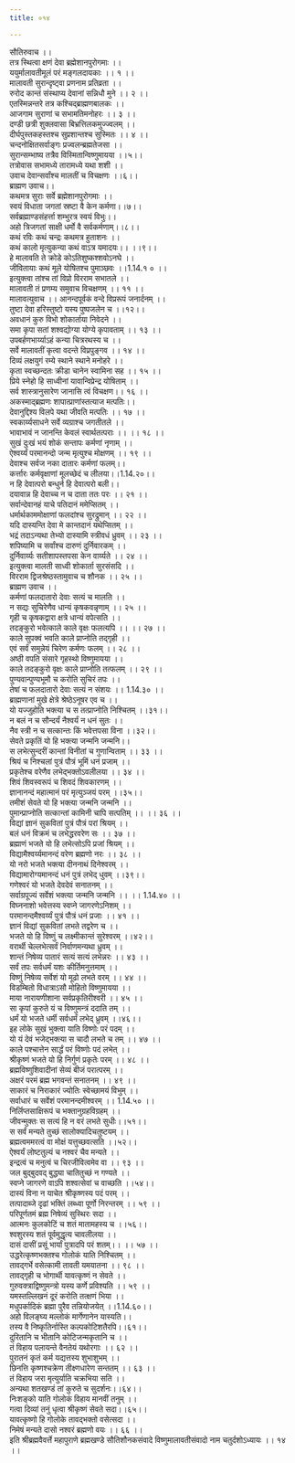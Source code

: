 ```yaml
---
title: ०१४

---
```

सौतिरुवाच ।।  
तत्र स्थित्वा क्षणं देवा ब्रह्मेशानपुरोगमाः ।।  
ययुर्मालावतीमूलं परं मङ्गलदायकाः ।। १ ।।  
मालावती सुरान्दृष्ट्वा प्रणनाम प्रतिव्रता ।।  
रुरोद कान्तं संस्थाप्य देवानां सन्निधौ मुने ।। २ ।।  
एतस्मिन्नन्तरे तत्र कश्चिद्ब्राह्मणबालकः ।।  
आजगाम सुराणां च सभामतिमनोहरः ।। ३ ।।  
दण्डी छत्री शुक्लवासा बिभ्रत्तिलकमुज्ज्वलम् ।।  
दीर्घपुस्तकहस्तश्च सुप्रशान्तश्च सुस्मितः ।। ४ ।।  
चन्दनोक्षितसर्वाङ्गः प्रज्वलन्ब्रह्मतेजसा ।।  
सुरान्सम्भाष्य तत्रैव विस्मितान्विष्णुमायया ।।५।।  
तत्रोवास सभामध्ये तारामध्ये यथा शशी ।।  
उवाच देवान्सर्वांश्च मालतीं च विचक्षणः ।।६।।  
ब्राह्मण उवाच।।  
कथमत्र सुराः सर्वे ब्रह्मेशानपुरोगमाः ।।  
स्वयं विधाता जगतां स्रष्टा वै केन कर्मणा।।७।।  
सर्वब्रह्माण्डसंहर्त्ता शम्भुरत्र स्वयं विभुः।।  
अहो त्रिजगतां साक्षी धर्मो वै सर्वकर्मणाम्।।८।।  
कथं रविः कथं चन्द्रः कथमत्र हुताशनः ।।  
कथं कालो मृत्युकन्या कथं वाऽत्र यमादयः।। ।।९।।  
हे मालावति ते क्रोडे कोऽतिशुष्कश्शवोऽनघे ।।  
जीवितायाः कथं मूले योषितश्च पुमाञ्छवः ।।1.14.१ ० ।।  
इत्युक्त्वा तांश्च तां विप्रो विरराम सभातले ।।  
मालावती तं प्रणम्य समुवाच विचक्षणम् ।। ११ ।।  
मालावत्युवाच ।। आनन्दपूर्वकं वन्दे विप्ररूपं जनार्दनम् ।।  
तुष्टा देवा हरिस्तुष्टो यस्य पुष्पजलेन च ।।१२।।  
अवधानं कुरु विभो शोकार्ताया निवेदने ।।  
समा कृपा सतां शश्वद्योग्या योग्ये कृपावताम् ।। १३ ।।  
उपबर्हणभार्य्याऽहं कन्या चित्ररथस्य च ।।  
सर्वे मालावतीं कृत्वा वदन्ते विप्रपुङ्गव ।। १४ ।।  
दिव्यं लक्षयुगं रम्ये स्थाने स्थाने मनोहरे ।।  
कृता स्वच्छन्दतः क्रीडा चानेन स्वामिना सह ।। १५ ।।  
प्रिये स्नेहो हि साध्वीनां यावान्विप्रेन्द्र योषिताम् ।।  
सर्व शास्त्रानुसारेण जानासि त्वं विचक्षण।। १६ ।।  
अकस्माद्ब्रह्मणः शापात्प्राणांस्तत्याज मत्पतिः।।  
देवानुद्दिश्य विलपे यथा जीवति मत्पतिः ।। १७ ।।  
स्वकार्य्यसाधने सर्वे व्यग्राश्च जगतीतले ।।  
भावाभावं न जानन्ति केवलं स्वार्थतत्पराः ।। ।। १८ ।।  
सुखं दुःखं भयं शोकं सन्तापः कर्मणां नृणाम् ।।  
ऐश्वर्य्यं परमानन्दो जन्म मृत्युश्च मोक्षणम् ।। १९ ।।  
देवाश्च सर्वज नका दातारः कर्मणां फलम्।।  
कर्त्तारः कर्मवृक्षाणां मूलच्छेदं च लीलया।।1.14.२०।।  
न हि देवात्परो बन्धुर्न हि देवात्परो बली।।  
दयावान्न हि देवाच्च न च दाता ततः परः ।। २१ ।।  
सर्वान्देवानहं याचे पतिदानं ममेप्सितम् ।।  
धर्मार्थकाममोक्षाणां फलदांश्च सुरद्रुमान् ।। २२ ।।  
यदि दास्यन्ति देवा मे कान्तदानं यथेप्सितम् ।।  
भद्रं तदाऽन्यथा तेभ्यो दास्यामि स्त्रीवधं ध्रुवम् ।। २३ ।।  
शपिष्यामि च सर्वांश्च दारुणं दुर्निवारकम् ।।  
दुर्निवार्य्यः सतीशापस्तपसा केन वार्य्यते ।। २४ ।।  
इत्युक्त्वा मालती साध्वी शोकार्ता सुरसंसदि ।।  
विरराम द्विजश्रेष्ठस्तामुवाच च शौनक ।। २५ ।।  
ब्राह्मण उवाच ।।  
कर्मणां फलदातारो देवाः सत्यं च मालति ।।  
न सद्यः सुचिरेणैव धान्यं कृषकवन्नृणाम् ।। २५ ।।  
गृही च कृषकद्वारा क्षत्रे धान्यं वपेत्सति ।।  
तदङ्कुरो भवेत्काले काले वृक्षः फलत्यपि ।। ।। २७ ।।  
काले सुपक्वं भवति काले प्राप्नोति तद्गृही ।।  
एवं सर्वं समुन्नेयं चिरेण कर्मणः फलम् ।। २८ ।।  
अष्ठी वपति संसारे गृहस्थो विष्णुमायया ।।  
काले तदङ्कुरो वृक्षः काले प्राप्नोति तत्फलम् ।। २९ ।।  
पुण्यवान्पुण्यभूमौ च करोति सुचिरं तपः ।।  
तेषां च फलदातारो देवाः सत्यं न संशयः ।। 1.14.३० ।।  
ब्राह्मणानां मुखे क्षेत्रे श्रेष्ठेऽनूषर एव च ।।  
यो यज्जुहोति भक्त्या च स तत्प्राप्नोति निश्चितम् ।।३१।।  
न बलं न च सौन्दर्यं नैश्वर्यं न धनं सुतः ।।  
नैव स्त्री न च सत्कान्तः किं भवेत्तपसा विना ।।३२।।  
सेवते प्रकृतिं यो हि भक्त्या जन्मनि जन्मनि।।  
स लभेत्सुन्दरीं कान्तां विनीतां च गुणान्विताम् ।। ३३ ।।  
श्रियं च निश्चलां पुत्रं पौत्रं भूमिं धनं प्रजाम् ।।  
प्रकृतेश्च वरेणैव लभेद्भक्तोऽवलीलया ।। ३४ ।।  
शिवं शिवस्वरूपं च शिवदं शिवकारणम् ।।  
ज्ञानानन्दं महात्मानं परं मृत्युञ्जयं परम् ।।३५।।  
तमीशं सेवते यो हि भक्त्या जन्मनि जन्मनि ।।  
पुमान्प्राप्नोति सत्कान्तां कामिनी चापि सत्पतिम् ।। ।। ३६ ।।  
विद्यां ज्ञानं सुकवितां पुत्रं पौत्रं परां श्रियम् ।।  
बलं धनं विक्रमं च लभेद्धरवरेण सः ।। ३७ ।।  
ब्रह्माणं भजते यो हि लभेत्सोऽपि प्रजां श्रियम् ।।  
विद्यामैश्वर्य्यमानन्दं वरेण ब्रह्मणो नरः ।। ३८ ।।  
यो नरो भजते भक्त्या दीननाथं दिनेश्वरम् ।।  
विद्यामारोग्यमानन्दं धनं पुत्रं लभेद् धुवम् ।।३९।।  
गणेश्वरं यो भजते देवदेवं सनातनम् ।।  
सर्वाग्रपूज्यं सर्वेशं भक्त्या जन्मनि जन्मनि ।। ।। 1.14.४० ।।  
विघ्ननाशो भवेत्तस्य स्वप्ने जागरणेऽनिशम् ।।  
परमानन्दमैश्वर्य्यं पुत्रं पौत्रं धनं प्रजाः ।। ४१ ।।  
ज्ञानं विद्यां सुकवितां लभते तद्वरेण च ।।  
भजते यो हि विष्णुं च लक्ष्मीकान्तं सुरेश्वरम् ।।४२।।  
वरार्थी चेल्लभेत्सर्वं निर्वाणमन्यथा ध्रुवम् ।।  
शान्तं निषेव्य पातारं सत्यं सत्यं लभेन्नरः ।। ४३ ।।  
सर्वं तपः सर्वधर्मं यशः कीर्तिमनुत्तमाम् ।।  
विष्णुं निषेव्य सर्वेशं यो मूढो लभते वरम् ।। ४४ ।।  
विडम्बितो विधात्राऽसौ मोहितो विष्णुमायया ।।  
माया नारायणीशाना सर्वप्रकृतिरीश्वरी ।। ४५ ।।  
सा कृपां कुरुते यं च विष्णुमन्त्रं ददाति तम् ।।  
धर्मं यो भजते धर्मी सर्वधर्मं लभेद् ध्रुवम् ।।४६।।  
इह लोके सुखं भुक्त्वा याति विष्णोः परं पदम् ।।  
यो यं देवं भजेद्भक्त्या स चादौ लभते च तम् ।। ४७ ।।  
काले पश्चात्तेन सार्द्धं परं विष्णोः पदं लभेत् ।।  
श्रीकृष्णं भजते यो हि निर्गुणं प्रकृतेः परम् ।। ४८ ।।  
ब्रह्मविष्णुशिवादीनां सेव्यं बीजं परात्परम् ।।  
अक्षरं परमं ब्रह्म भगवन्तं सनातनम् ।। ४९ ।।  
साकारं च निराकारं ज्योतिः स्वेच्छामयं विभुम् ।।  
सर्वाधारं च सर्वेशं परमानन्दमीश्वरम् ।। 1.14.५० ।।  
निर्लिप्तसाक्षिरूपं च भक्तानुग्रहविग्रहम् ।।  
जीवन्मुक्तः स सत्यं हि न वरं लभते सुधीः।।५१।।  
स सर्वं मन्यते तुच्छं सालोक्यादिचतुष्टयम् ।।  
ब्रह्मत्वममरत्वं वा मोक्षं यत्तुच्छवत्सति ।।५२।।  
ऐश्वर्यं लोष्टतुल्यं च नश्वरं चैव मन्यते ।।  
इन्द्रत्वं च मनुत्वं च चिरजीवित्वमेव वा ।। ९३ ।।  
जल बुद्बुदवद् बुद्ध्या चातितुच्छं न गण्यते ।।  
स्वप्ने जागरणे वाऽपि शश्वत्सेवां च वाच्छति ।।५४।।  
दास्यं विना न याचेत श्रीकृष्णस्य पदं परम् ।।  
तत्पादाब्जे दृढां भक्तिं लब्ध्वा पूर्णो निरन्तरम् ।। ५९ ।।  
परिपूर्णतमं ब्रह्म निषेव्यं सुस्थिरः सदा ।।  
आत्मनः कुलकोटिं च शतं मातामहस्य च ।।५६।।  
श्वशुरस्य शतं पूर्वमुद्धृत्य चावलीलया ।।  
दासं दासीं प्रसूं भार्यां पुत्रादपि परं शतम्।। ।। ५७ ।।  
उद्धरेत्कृष्णभक्तश्च गोलोकं याति निश्चितम् ।।  
तावद्गर्भे वसेत्कामी तावती यमयातना ।। ९८ ।।  
तावद्गृही च भोगार्थी यावत्कृष्णं न सेवते ।।  
गुरुवक्त्राद्विष्णुमन्त्रो यस्य कर्णे प्रविश्यति ।। ५९ ।।  
यमस्तल्लिखनं दूरं करोति तत्क्षणं भिया ।।  
मधुपर्कादिकं ब्रह्मा पुरैव तन्नियोजयेत् ।।1.14.६०।।  
अहो विलङ्घ्य मल्लोकं मार्गेणानेन यास्यति।।  
तस्य वै निष्कृतिर्नास्ति कल्पकोटिशतैरपि।।६१।।  
दुरितानि च भीतानि कोटिजन्मकृतानि च ।।  
तं विहाय पलायन्ते वैनतेयं यथोरगाः ।। ६२ ।।  
पुरातनं कृतं कर्म यद्यत्तस्य शुभाशुभम् ।।  
छिनत्ति कृष्णश्चक्रेण तीक्ष्णधारेण सन्ततम् ।। ६३ ।।  
तं विहाय जरा मृत्युर्याति चक्रभिया सति ।।  
अन्यथा शतखण्डं तां कुरुते च सुदर्शनः।।६४।।  
निःशङ्को याति गोलोकं विहाय मानवीं तनुम् ।।  
गत्वा दिव्यां तनुं धृत्वा श्रीकृष्णं सेवते सदा।।६५।।  
यावत्कृष्णो हि गोलोके तावद्भक्तो वसेत्सदा ।।  
निमेषं मन्यते दासो नश्वरं ब्रह्मणो वयः ।। ६६ ।।  
इति श्रीब्रह्मवैवर्त्ते महापुराणे ब्रह्मखण्डे सौतिशौनकसंवादे विष्णुमालावतीसंवादो नाम चतुर्दशोऽध्यायः ।। १४ ।।